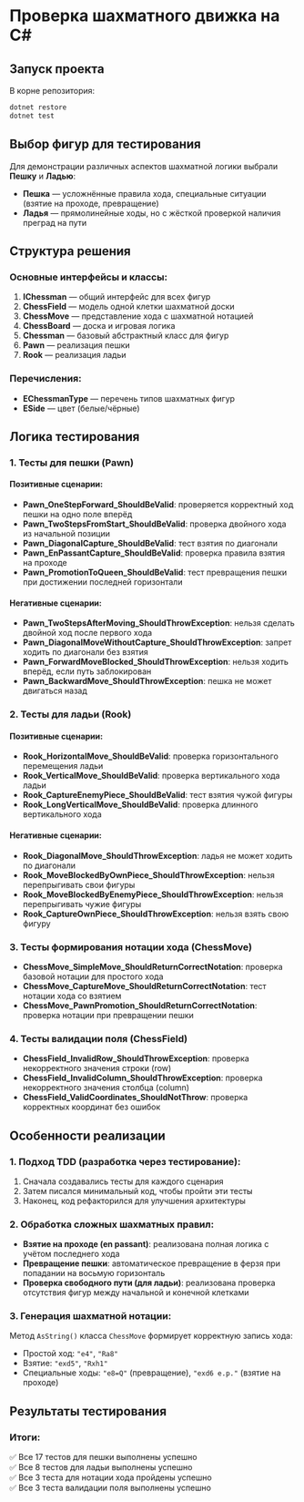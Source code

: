 
# Проверка шахматного движка на C#

## Запуск проекта

В корне репозитория:
```sh
dotnet restore
dotnet test
```

## Выбор фигур для тестирования

Для демонстрации различных аспектов шахматной логики выбрали **Пешку** и **Ладью**:

* **Пешка** — усложнённые правила хода, специальные ситуации (взятие на проходе, превращение)
* **Ладья** — прямолинейные ходы, но с жёсткой проверкой наличия преград на пути

## Структура решения

### Основные интерфейсы и классы:

1. **IChessman** — общий интерфейс для всех фигур
2. **ChessField** — модель одной клетки шахматной доски
3. **ChessMove** — представление хода с шахматной нотацией
4. **ChessBoard** — доска и игровая логика
5. **Chessman** — базовый абстрактный класс для фигур
6. **Pawn** — реализация пешки
7. **Rook** — реализация ладьи

### Перечисления:

* **EChessmanType** — перечень типов шахматных фигур
* **ESide** — цвет (белые/чёрные)

## Логика тестирования

### 1. Тесты для пешки (Pawn)

#### Позитивные сценарии:

* **Pawn\_OneStepForward\_ShouldBeValid**: проверяется корректный ход пешки на одно поле вперёд
* **Pawn\_TwoStepsFromStart\_ShouldBeValid**: проверка двойного хода из начальной позиции
* **Pawn\_DiagonalCapture\_ShouldBeValid**: тест взятия по диагонали
* **Pawn\_EnPassantCapture\_ShouldBeValid**: проверка правила взятия на проходе
* **Pawn\_PromotionToQueen\_ShouldBeValid**: тест превращения пешки при достижении последней горизонтали

#### Негативные сценарии:

* **Pawn\_TwoStepsAfterMoving\_ShouldThrowException**: нельзя сделать двойной ход после первого хода
* **Pawn\_DiagonalMoveWithoutCapture\_ShouldThrowException**: запрет ходить по диагонали без взятия
* **Pawn\_ForwardMoveBlocked\_ShouldThrowException**: нельзя ходить вперёд, если путь заблокирован
* **Pawn\_BackwardMove\_ShouldThrowException**: пешка не может двигаться назад

### 2. Тесты для ладьи (Rook)

#### Позитивные сценарии:

* **Rook\_HorizontalMove\_ShouldBeValid**: проверка горизонтального перемещения ладьи
* **Rook\_VerticalMove\_ShouldBeValid**: проверка вертикального хода ладьи
* **Rook\_CaptureEnemyPiece\_ShouldBeValid**: тест взятия чужой фигуры
* **Rook\_LongVerticalMove\_ShouldBeValid**: проверка длинного вертикального хода

#### Негативные сценарии:

* **Rook\_DiagonalMove\_ShouldThrowException**: ладья не может ходить по диагонали
* **Rook\_MoveBlockedByOwnPiece\_ShouldThrowException**: нельзя перепрыгивать свои фигуры
* **Rook\_MoveBlockedByEnemyPiece\_ShouldThrowException**: нельзя перепрыгивать чужие фигуры
* **Rook\_CaptureOwnPiece\_ShouldThrowException**: нельзя взять свою фигуру

### 3. Тесты формирования нотации хода (ChessMove)

* **ChessMove\_SimpleMove\_ShouldReturnCorrectNotation**: проверка базовой нотации для простого хода
* **ChessMove\_CaptureMove\_ShouldReturnCorrectNotation**: тест нотации хода со взятием
* **ChessMove\_PawnPromotion\_ShouldReturnCorrectNotation**: проверка нотации при превращении пешки

### 4. Тесты валидации поля (ChessField)

* **ChessField\_InvalidRow\_ShouldThrowException**: проверка некорректного значения строки (row)
* **ChessField\_InvalidColumn\_ShouldThrowException**: проверка некорректного значения столбца (column)
* **ChessField\_ValidCoordinates\_ShouldNotThrow**: проверка корректных координат без ошибок

## Особенности реализации

### 1. Подход TDD (разработка через тестирование):

1. Сначала создавались тесты для каждого сценария
2. Затем писался минимальный код, чтобы пройти эти тесты
3. Наконец, код рефакторился для улучшения архитектуры

### 2. Обработка сложных шахматных правил:

* **Взятие на проходе (en passant)**: реализована полная логика с учётом последнего хода
* **Превращение пешки**: автоматическое превращение в ферзя при попадании на восьмую горизонталь
* **Проверка свободного пути (для ладьи)**: реализована проверка отсутствия фигур между начальной и конечной клетками

### 3. Генерация шахматной нотации:

Метод `AsString()` класса `ChessMove` формирует корректную запись хода:

* Простой ход: `"e4"`, `"Ra8"`
* Взятие: `"exd5"`, `"Rxh1"`
* Специальные ходы: `"e8=Q"` (превращение), `"exd6 e.p."` (взятие на проходе)

## Результаты тестирования

### Итоги:

✅ Все 17 тестов для пешки выполнены успешно  
✅ Все 8 тестов для ладьи выполнены успешно  
✅ Все 3 теста для нотации хода пройдены успешно  
✅ Все 3 теста валидации поля выполнены успешно
